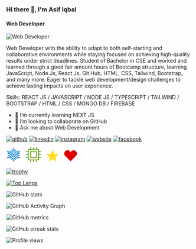 ### Hi there 👋, I'm Asif Iqbal
#### Web Developer
![Web Developer](https://media-exp1.licdn.com/dms/image/C5616AQF5oCMw4AKWIw/profile-displaybackgroundimage-shrink_350_1400/0/1664225439209?e=1671667200&v=beta&t=lPcRRlr499QX3UV256W2qYWxU7n3aiCbnr5exoiotQ0)

Web Developer with the ability to adapt to both self-starting and collaborative environments while staying focused on achieving high-quality results under strict deadlines. Student of Bachelor in CSE and worked and learned through a good fair amount hours of Bootcamp structure, learning JavaScript, Node.Js, React.Js, Git Hub, HTML, CSS, Tailwind, Bootstrap, and many more. Eager to tackle web development/design challenges to achieve lasting impacts on user experience.


Skills:  REACT JS / JAVASCRIPT / NODE JS / TYPESCRIPT / TAILWIND / BOOTSTRAP / HTML / CSS / MONGO DB / FIREBASE

- 🌱 I’m currently learning NEXT JS 
- 👯 I’m looking to collaborate on GitHub 
- 💬 Ask me about Web Development 


[<img src='https://cdn.jsdelivr.net/npm/simple-icons@3.0.1/icons/github.svg' alt='github' height='40'>](https://github.com/https://github.com/md-asif-iqbal)  [<img src='https://cdn.jsdelivr.net/npm/simple-icons@3.0.1/icons/linkedin.svg' alt='linkedin' height='40'>](https://www.linkedin.com/in/https://www.linkedin.com/in/md-asif-iqbal-652473185//)  [<img src='https://cdn.jsdelivr.net/npm/simple-icons@3.0.1/icons/instagram.svg' alt='instagram' height='40'>](https://www.instagram.com/https://www.instagram.com/asif.iqbal.404//)  [<img src='https://cdn.jsdelivr.net/npm/simple-icons@3.0.1/icons/icloud.svg' alt='website' height='40'>](https://asifs-personal-portfolio.netlify.app/)  [<img src='https://cdn.jsdelivr.net/npm/simple-icons@3.0.1/icons/facebook.svg' alt='facebook' height='40'>](https://www.facebook.com/asifiqbal2008/)  

<a href='https://archiveprogram.github.com/'><img src='https://raw.githubusercontent.com/acervenky/animated-github-badges/master/assets/acbadge.gif' width='40' height='40'></a> <a href='https://docs.github.com/en/developers'><img src='https://raw.githubusercontent.com/acervenky/animated-github-badges/master/assets/devbadge.gif' width='40' height='40'></a> <a href='https://stars.github.com/'><img src='https://raw.githubusercontent.com/acervenky/animated-github-badges/master/assets/starbadge.gif' width='35' height='35'></a> <a href='https://docs.github.com/en/github/supporting-the-open-source-community-with-github-sponsors'><img src='https://raw.githubusercontent.com/acervenky/animated-github-badges/master/assets/sponsorbadge.gif' width='35' height='35'></a> 

[![trophy](https://github-profile-trophy.vercel.app/?username=https://github.com/md-asif-iqbal)](https://github.com/ryo-ma/github-profile-trophy)

[![Top Langs](https://github-readme-stats.vercel.app/api/top-langs/?username=https://github.com/md-asif-iqbal)](https://github.com/anuraghazra/github-readme-stats)

![GitHub stats](https://github-readme-stats.vercel.app/api?username=https://github.com/md-asif-iqbal&show_icons=true&count_private=true)  

![GitHub Activity Graph](https://activity-graph.herokuapp.com/graph?username=https://github.com/md-asif-iqbal)  

![GitHub metrics](https://metrics.lecoq.io/https://github.com/md-asif-iqbal)  

![GitHub streak stats](https://github-readme-streak-stats.herokuapp.com/?user=https://github.com/md-asif-iqbal)  

![Profile views](https://gpvc.arturio.dev/https://github.com/md-asif-iqbal)  
